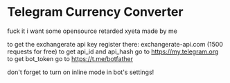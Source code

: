 # Telegram Currency Converter
fuck it i want some opensource retarded xyeta made by me

to get the exchangerate api key register there: exchangerate-api.com (1500 requests for free)
to get api_id and api_hash go to https://my.telegram.org
to get bot_token go to https://t.me/botfather

don't forget to turn on inline mode in bot's settings!

